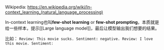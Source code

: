 
Wikipedia: https://en.wikipedia.org/wiki/In-context_learning_(natural_language_processing)

In-context learning也叫**few-shot learning** or **few-shot prompting**，本质就是给一些样本，提示[[Large language model]]，最后让模型输出我们想要的结果。

比如：
`Review: This movie sucks. Sentiment: negative. Review: I love this movie. Sentiment:`